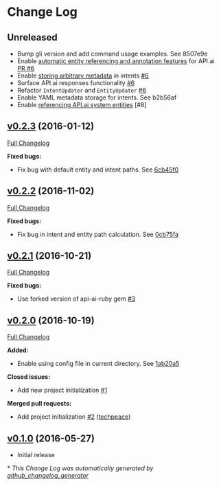 # Change Log

## Unreleased

- Bump gli version and add command usage examples. See 8507e9e
- Enable [automatic entity referencing and annotation features](https://github.com/voxable-labs/expando#referencing-apiai-developer-entities) for API.ai [PR #6](https://github.com/voxable-labs/expando/pull/6)
- Enable [storing arbitrary metadata](https://github.com/voxable-labs/expando#metadata) in intents [\#6](https://github.com/voxable-labs/expando/pull/6)
- Surface API.ai responses functionality [\#6](https://github.com/voxable-labs/expando/pull/6)
- Refactor `IntentUpdater` and `EntityUpdater` [\#6](https://github.com/voxable-labs/expando/pull/6)
- Enable YAML metadata storage for intents. See b2b56af
- Enable [referencing API.ai system entities](referencing-apiai-system-entities) [\#8]

## [v0.2.3](https://github.com/expando-lang/expando/tree/v0.2.3) (2016-01-12)
[Full Changelog](https://github.com/expando-lang/expando/compare/v0.2.2...v0.2.3)

**Fixed bugs:**

- Fix bug with default entity and intent paths. See [6cb45f0](https://github.com/expando-lang/expando/commit/6cb45f0c2d6eb64e2cf4463ea41ad15b6429cc52)

## [v0.2.2](https://github.com/expando-lang/expando/tree/v0.2.2) (2016-11-02)
[Full Changelog](https://github.com/expando-lang/expando/compare/v0.2.1...v0.2.2)

**Fixed bugs:**

- Fix bug in intent and entity path calculation. See [0cb75fa](https://github.com/expando-lang/expando/commit/0cb75fa09d39b10d00553baa40ebc00bbde33ae5)

## [v0.2.1](https://github.com/expando-lang/expando/tree/v0.2.1) (2016-10-21)

[Full Changelog](https://github.com/expando-lang/expando/compare/v0.2.0...v0.2.1)

**Fixed bugs:**

- Use forked version of api-ai-ruby gem [\#3](https://github.com/expando-lang/expando/issues/3)

## [v0.2.0](https://github.com/expando-lang/expando/tree/v0.2.0) (2016-10-19)

[Full Changelog](https://github.com/expando-lang/expando/compare/v0.1.0...v0.2.0)

**Added:**

- Enable using config file in current directory. See [1ab20a5](https://github.com/expando-lang/expando/commit/04004f4b3639d31492ebc9f3aa55a1fd67ad1a00)

**Closed issues:**

- Add new project initialization [\#1](https://github.com/expando-lang/expando/issues/1)

**Merged pull requests:**

- Add project initialization [\#2](https://github.com/expando-lang/expando/pull/2) ([techpeace](https://github.com/techpeace))

## [v0.1.0](https://github.com/expando-lang/expando/tree/v0.1.0) (2016-05-27)

- Initial release



\* *This Change Log was automatically generated by [github_changelog_generator](https://github.com/skywinder/Github-Changelog-Generator)*